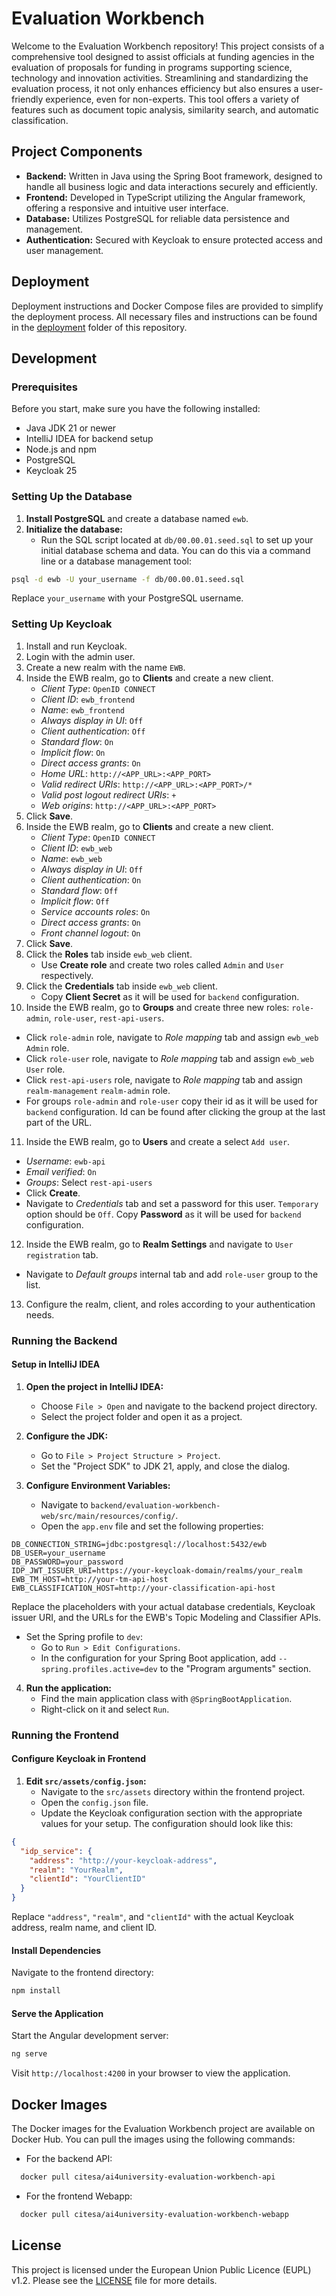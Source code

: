 
# Evaluation Workbench

Welcome to the Evaluation Workbench repository! This project consists of a comprehensive tool designed to assist officials at funding agencies in the evaluation of proposals for funding in programs supporting science, technology and innovation activities. Streamlining and standardizing the evaluation process, it not only enhances efficiency but also ensures a user-friendly experience, even for non-experts. This tool offers a variety of features such as document topic analysis, similarity search, and automatic classification.

## Project Components

- **Backend:** Written in Java using the Spring Boot framework, designed to handle all business logic and data interactions securely and efficiently.
- **Frontend:** Developed in TypeScript utilizing the Angular framework, offering a responsive and intuitive user interface.
- **Database:** Utilizes PostgreSQL for reliable data persistence and management.
- **Authentication:** Secured with Keycloak to ensure protected access and user management.

## Deployment

Deployment instructions and Docker Compose files are provided to simplify the deployment process. All necessary files and instructions can be found in the [deployment](deployment/README.md) folder of this repository.

## Development

### Prerequisites

Before you start, make sure you have the following installed:
- Java JDK 21 or newer
- IntelliJ IDEA for backend setup
- Node.js and npm
- PostgreSQL
- Keycloak 25


### Setting Up the Database

1. **Install PostgreSQL** and create a database named `ewb`.
2. **Initialize the database:**
   - Run the SQL script located at `db/00.00.01.seed.sql` to set up your initial database schema and data. You can do this via a command line or a database management tool:
   
```bash
psql -d ewb -U your_username -f db/00.00.01.seed.sql
```

   Replace `your_username` with your PostgreSQL username.

### Setting Up Keycloak

1. Install and run Keycloak.
2. Login with the admin user.
3. Create a new realm with the name `EWB`.
4. Inside the EWB realm, go to **Clients** and create a new client.
   - *Client Type*: `OpenID CONNECT`
   - *Client ID*: `ewb_frontend`
   - *Name*: `ewb_frontend`
   - *Always display in UI*: `Off`
   - *Client authentication*: `Off`
   - *Standard flow*: `On`
   - *Implicit flow*: `On`
   - *Direct access grants*: `On`
   - *Home URL*: `http://<APP_URL>:<APP_PORT>`
   - *Valid redirect URIs*: `http://<APP_URL>:<APP_PORT>/*`
   - *Valid post logout redirect URIs*: `+`
   - *Web origins*: `http://<APP_URL>:<APP_PORT>`
5. Click **Save**.
6. Inside the EWB realm, go to **Clients** and create a new client.
   - *Client Type*: `OpenID CONNECT`
   - *Client ID*: `ewb_web`
   - *Name*: `ewb_web`
   - *Always display in UI*: `Off`
   - *Client authentication*: `On`
   - *Standard flow*: `Off`
   - *Implicit flow*: `Off`
   - *Service accounts roles*: `On`
   - *Direct access grants*: `On`
   - *Front channel logout*: `On`
7. Click **Save**.
8. Click the **Roles** tab inside `ewb_web` client.
   - Use **Create role** and create two roles called `Admin` and `User` respectively.
9. Click the **Credentials** tab inside `ewb_web` client.
   - Copy **Client Secret** as it will be used for `backend` configuration.
10. Inside the EWB realm, go to **Groups** and create three new roles: `role-admin`, `role-user`, `rest-api-users`.
   - Click `role-admin` role, navigate to *Role mapping* tab and assign `ewb_web` `Admin` role.
   - Click `role-user` role, navigate to *Role mapping* tab and assign `ewb_web` `User` role.
   - Click `rest-api-users` role, navigate to *Role mapping* tab and assign `realm-management` `realm-admin` role. 
   - For groups `role-admin` and `role-user` copy their id as it will be used for `backend` configuration. Id can be found after clicking the group at the last part of the URL. 
11. Inside the EWB realm, go to **Users** and create a select `Add user`.
   - *Username*: `ewb-api`
   - *Email verified*: `On`
   - *Groups*: Select `rest-api-users`
   - Click **Create**.
   - Navigate to *Credentials* tab and set a password for this user. `Temporary` option should be `Off`. Copy **Password** as it will be used for `backend` configuration.
12. Inside the EWB realm, go to **Realm Settings** and navigate to `User registration` tab.
   - Navigate to *Default groups* internal tab and add `role-user` group to the list.
13. Configure the realm, client, and roles according to your authentication needs.

### Running the Backend

#### Setup in IntelliJ IDEA

1. **Open the project in IntelliJ IDEA:**
   - Choose `File > Open` and navigate to the backend project directory.
   - Select the project folder and open it as a project.

2. **Configure the JDK:**
   - Go to `File > Project Structure > Project`.
   - Set the "Project SDK" to JDK 21, apply, and close the dialog.

3. **Configure Environment Variables:**
   - Navigate to `backend/evaluation-workbench-web/src/main/resources/config/`.
   - Open the `app.env` file and set the following properties:

```plaintext
DB_CONNECTION_STRING=jdbc:postgresql://localhost:5432/ewb
DB_USER=your_username
DB_PASSWORD=your_password
IDP_JWT_ISSUER_URI=https://your-keycloak-domain/realms/your_realm
EWB_TM_HOST=http://your-tm-api-host
EWB_CLASSIFICATION_HOST=http://your-classification-api-host
```

   Replace the placeholders with your actual database credentials, Keycloak issuer URI, and the URLs for the EWB's Topic Modeling and Classifier APIs.

   - Set the Spring profile to `dev`:
     - Go to `Run > Edit Configurations`.
     - In the configuration for your Spring Boot application, add `--spring.profiles.active=dev` to the "Program arguments" section.

4. **Run the application:**
   - Find the main application class with `@SpringBootApplication`.
   - Right-click on it and select `Run`.

### Running the Frontend

#### Configure Keycloak in Frontend

1. **Edit `src/assets/config.json`:**
   - Navigate to the `src/assets` directory within the frontend project.
   - Open the `config.json` file.
   - Update the Keycloak configuration section with the appropriate values for your setup. The configuration should look like this:

```json
{
  "idp_service": {
    "address": "http://your-keycloak-address",
    "realm": "YourRealm",
    "clientId": "YourClientID"
  }
}
```

   Replace `"address"`, `"realm"`, and `"clientId"` with the actual Keycloak address, realm name, and client ID.


#### Install Dependencies

Navigate to the frontend directory:

```bash
npm install
```

#### Serve the Application

Start the Angular development server:

```bash
ng serve
```

Visit `http://localhost:4200` in your browser to view the application.

## Docker Images

The Docker images for the Evaluation Workbench project are available on Docker Hub. You can pull the images using the following commands:

- For the backend API:
```bash
  docker pull citesa/ai4university-evaluation-workbench-api
```

- For the frontend Webapp:
```bash
  docker pull citesa/ai4university-evaluation-workbench-webapp
```


## License

This project is licensed under the European Union Public Licence (EUPL) v1.2. Please see the [LICENSE](LICENSE.md) file for more details.

